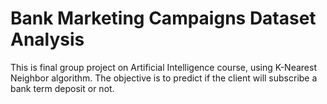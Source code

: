 # Bank Marketing Campaigns Dataset Analysis
This is final group project on Artificial Intelligence course, using K-Nearest Neighbor algorithm. The objective is to predict if the client will subscribe a bank term deposit or not.
